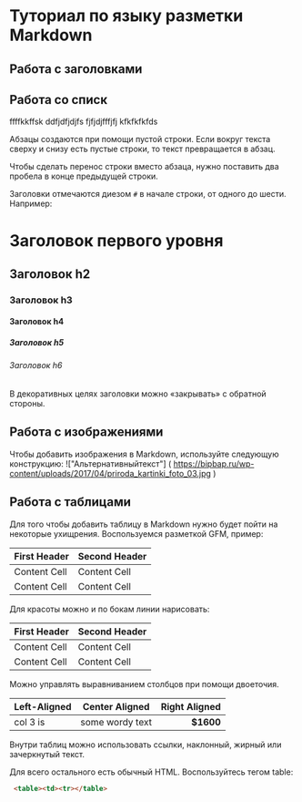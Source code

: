 # Туториал по языку разметки Markdown

## Работа с заголовками

## Работа со списк
ffffkkffsk
ddfjdfjdjfs
fjfjdjfffjfj
kfkfkfkfds

Абзацы создаются при помощи пустой строки. Если вокруг текста сверху и снизу есть пустые строки, то текст превращается в абзац.

Чтобы сделать перенос строки вместо абзаца, нужно поставить два пробела в конце предыдущей строки.

Заголовки отмечаются диезом `#` в начале строки, от одного до шести. Например: 
# Заголовок первого уровня # 
## Заголовок h2 
### Заголовок h3 
#### Заголовок h4
##### Заголовок h5 
###### Заголовок h6

В декоративных целях заголовки можно «закрывать» с обратной стороны. 

## Работа с изображениями
 
 Чтобы добавить изображения в Markdown, используйте следующую конструкцию:
 !["Альтернативныйтекст"] ( https://bipbap.ru/wp-content/uploads/2017/04/priroda_kartinki_foto_03.jpg )

## Работа с таблицами


Для того чтобы добавить таблицу в Markdown нужно будет пойти на некоторые ухищрения. Воспользуемся разметкой GFM, пример:

First Header  | Second Header 
------------- | -------------
Content Cell  | Content Cell 
Content Cell  | Content Cell 
Для красоты можно и по бокам линии нарисовать:

| First Header  | Second Header | 
| ------------- | ------------- |
| Content Cell  | Content Cell  | 
| Content Cell  | Content Cell  | 

Можно управлять выравниванием столбцов при помощи двоеточия.

| Left-Aligned  | Center Aligned  | Right Aligned | 
|:------------- |:-----------:|-------------:|
| col 3 is      | some wordy text |     **$1600** | | col 2 is      | centered        |         $12   | | zebra stripes | are neat        |        ~~$1~~ | 


Внутри таблиц можно использовать ссылки, наклонный, жирный или зачеркнутый текст.


Для всего остального есть обычный HTML. Воспользуйтесь тегом table:
```HTML
 <table><td><tr></table>
```